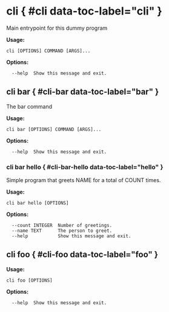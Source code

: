 # cli { #cli data-toc-label="cli" }

Main entrypoint for this dummy program

**Usage:**

```
cli [OPTIONS] COMMAND [ARGS]...
```

**Options:**

```
  --help  Show this message and exit.
```

## cli bar { #cli-bar data-toc-label="bar" }

The bar command

**Usage:**

```
cli bar [OPTIONS] COMMAND [ARGS]...
```

**Options:**

```
  --help  Show this message and exit.
```

### cli bar hello { #cli-bar-hello data-toc-label="hello" }

Simple program that greets NAME for a total of COUNT times.

**Usage:**

```
cli bar hello [OPTIONS]
```

**Options:**

```
  --count INTEGER  Number of greetings.
  --name TEXT      The person to greet.
  --help           Show this message and exit.
```

## cli foo { #cli-foo data-toc-label="foo" }

**Usage:**

```
cli foo [OPTIONS]
```

**Options:**

```
  --help  Show this message and exit.
```
